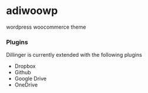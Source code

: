 # adiwoowp
wordpress woocommerce theme

### Plugins

Dillinger is currently extended with the following plugins

* Dropbox
* Github
* Google Drive
* OneDrive
